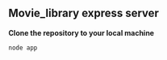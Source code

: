 ## Movie_library express server

**Clone the repository to your local machine**
```bash
node app
```